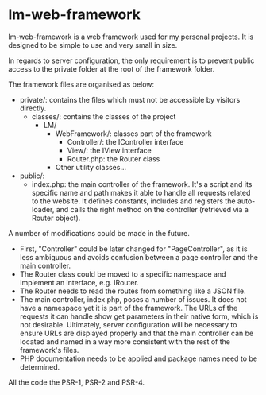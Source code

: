 # lm-web-framework

lm-web-framework is a web framework used for my personal projects. It is 
designed to be simple to use and very small in size.

In regards to server configuration, the only requirement is to prevent public
access to the private folder at the root of the framework folder.

The framework files are organised as below:

 * private/: contains the files which must not be accessible by visitors
 directly.
     * classes/: contains the classes of the project
         * LM/
             * WebFramework/: classes part of the framework
                 * Controller/: the IController interface
                 * View/: the IView interface
                 * Router.php: the Router class
             * Other utility classes…
 * public/:
    * index.php: the main controller of the framework. It's a script and its 
    specific name and path makes it able to handle all requests related to the
    website. It defines constants, includes and registers the auto-loader, and
    calls the right method on the controller (retrieved via a Router object).

A number of modifications could be made in the future.
 * First, "Controller" could be later changed for "PageController", as it is less
ambiguous and avoids confusion between a page controller and the main
controller.
 * The Router class could be moved to a specific namespace and implement an
interface, e.g. IRouter.
 * The Router needs to read the routes from something like a JSON file.
 * The main controller, index.php, poses a number of issues. It does not have
 a namespace yet it is part of the framework. The URLs of the requests it can
 handle show get parameters in their native form, which is not desirable.
 Ultimately, server configuration will be necessary to ensure URLs are displayed
 properly and that the main controller can be located and named in a way more
 consistent with the rest of the framework's files.
 * PHP documentation needs to be applied and package names need to be
 determined.

All the code the PSR-1, PSR-2 and PSR-4.